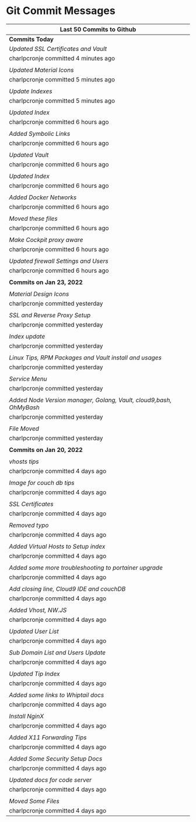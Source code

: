 # Git Commit Messages

|Last 50 Commits to Github                                            |
|---------------------------------------------------------------------|
|**Commits Today**                                                    |
|_Updated SSL Certificates and Vault_                                 |
|charlpcronje committed 4 minutes ago                                 |
|                                                                     |
|_Updated Material Icons_                                             |
|charlpcronje committed 5 minutes ago                                 |
|                                                                     |
|_Update Indexes_                                                     |
|charlpcronje committed 5 minutes ago                                 |
|                                                                     |
|_Updated Index_                                                      |
|charlpcronje committed 6 hours ago                                   |
|                                                                     |
|_Added Symbolic Links_                                               |
|charlpcronje committed 6 hours ago                                   |
|                                                                     |
|_Updated Vault_                                                      |
|charlpcronje committed 6 hours ago                                   |
|                                                                     |
|_Updated Index_                                                      |
|charlpcronje committed 6 hours ago                                   |
|                                                                     |
|_Added Docker Networks_                                              |
|charlpcronje committed 6 hours ago                                   |
|                                                                     |
|_Moved these files_                                                  |
|charlpcronje committed 6 hours ago                                   |
|                                                                     |
|_Make Cockpit proxy aware_                                           |
|charlpcronje committed 6 hours ago                                   |
|                                                                     |
|_Updated firewall Settings and Users_                                |
|charlpcronje committed 6 hours ago                                   |
|                                                                     |
|**Commits on Jan 23, 2022**                                          |
|                                                                     |
|_Material Design Icons_                                              |
|charlpcronje committed yesterday                                     |
|                                                                     |
|_SSL and Reverse Proxy Setup_                                        |
|charlpcronje committed yesterday                                     |
|                                                                     |
|_Index update_                                                       |
|charlpcronje committed yesterday                                     |
|                                                                     |
|_Linux Tips, RPM Packages and Vault install and usages_              |
|charlpcronje committed yesterday                                     |
|                                                                     |
|_Service Menu_                                                       |
|charlpcronje committed yesterday                                     |
|                                                                     |
|_Added Node Version manager, Golang, Vault, cloud9,bash, OhMyBash_   |
|charlpcronje committed yesterday                                     |
|                                                                     |
|_File Moved_                                                         |
|charlpcronje committed yesterday                                     |
|                                                                     |
|**Commits on Jan 20, 2022**                                          |
|                                                                     |
|_vhosts tips_                                                        |
|charlpcronje committed 4 days ago                                    |
|                                                                     |
|_Image for couch db tips_                                            |
|charlpcronje committed 4 days ago                                    |
|                                                                     |
|_SSL Certificates_                                                   |
|charlpcronje committed 4 days ago                                    |
|                                                                     |
|_Removed typo_                                                       |
|charlpcronje committed 4 days ago                                    |
|                                                                     |
|_Added Virtual Hosts to Setup index_                                 |
|charlpcronje committed 4 days ago                                    |
|                                                                     |
|_Added some more troubleshooting to portainer upgrade_               |
|charlpcronje committed 4 days ago                                    |
|                                                                     |
|_Add closing line, Cloud9 IDE and couchDB_                           |
|charlpcronje committed 4 days ago                                    |
|                                                                     |
|_Added Vhost, NW.JS_                                                 |
|charlpcronje committed 4 days ago                                    |
|                                                                     |
|_Updated User List_                                                  |
|charlpcronje committed 4 days ago                                    |
|                                                                     |
|_Sub Domain List and Users Update_                                   |
|charlpcronje committed 4 days ago                                    |
|                                                                     |
|_Updated Tip Index_                                                  |
|charlpcronje committed 4 days ago                                    |
|                                                                     |
|_Added some links to Whiptail docs_                                  |
|charlpcronje committed 4 days ago                                    |
|                                                                     |
|_Install NginX_                                                      |
|charlpcronje committed 4 days ago                                    |
|                                                                     |
|_Added X11 Forwarding Tips_                                          |
|charlpcronje committed 4 days ago                                    |
|                                                                     |
|_Added Some Security Setup Docs_                                     |
|charlpcronje committed 4 days ago                                    |
|                                                                     |
|_Updated docs for code server_                                       |
|charlpcronje committed 4 days ago                                    |
|                                                                     |
|_Moved Some Files_                                                   |
|charlpcronje committed 4 days ago                                    |
